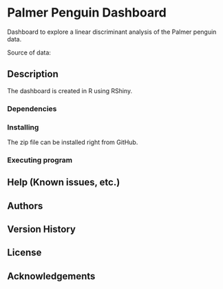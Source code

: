 # Palmer Penguin Dashboard
Dashboard to explore a linear discriminant analysis of the Palmer penguin data.

Source of data:

## Description
The dashboard is created in R using RShiny. 

### Dependencies

### Installing
The zip file can be installed right from GitHub. 

### Executing program

## Help (Known issues, etc.)

## Authors

## Version History

## License

## Acknowledgements

